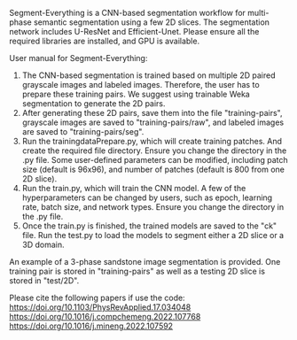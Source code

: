 Segment-Everything is a CNN-based segmentation workflow for multi-phase semantic segmentation using a few 2D slices. The segmentation network includes U-ResNet and Efficient-Unet. Please ensure all the required libraries are installed, and GPU is available.

User manual for Segment-Everything:
1. The CNN-based segmentation is trained based on multiple 2D paired grayscale images and labeled images. Therefore, the user has to prepare these training pairs. We suggest using trainable Weka segmentation to
   generate the 2D pairs.
2. After generating these 2D pairs, save them into the file "training-pairs", grayscale images are saved to "training-pairs/raw", and labeled images are saved to "training-pairs/seg".
3. Run the trainingdataPrepare.py, which will create training patches. And create the required file directory. Ensure you change the directory in the .py file.
   Some user-defined parameters can be modified, including patch size (default is 96x96), and number of patches (default is 800 from one 2D slice).
5. Run the train.py, which will train the CNN model. A few of the hyperparameters can be changed by users, such as epoch, learning rate, batch size, and network types. Ensure you change the directory in the .py file.
6. Once the train.py is finished, the trained models are saved to the "ck" file. Run the test.py to load the models to segment either a 2D slice or a 3D domain.


An example of a 3-phase sandstone image segmentation is provided. One training pair is stored in "training-pairs" as well as a testing 2D slice is stored in "test/2D". 


Please cite the following papers if use the code:
https://doi.org/10.1103/PhysRevApplied.17.034048
https://doi.org/10.1016/j.compchemeng.2022.107768
https://doi.org/10.1016/j.mineng.2022.107592

